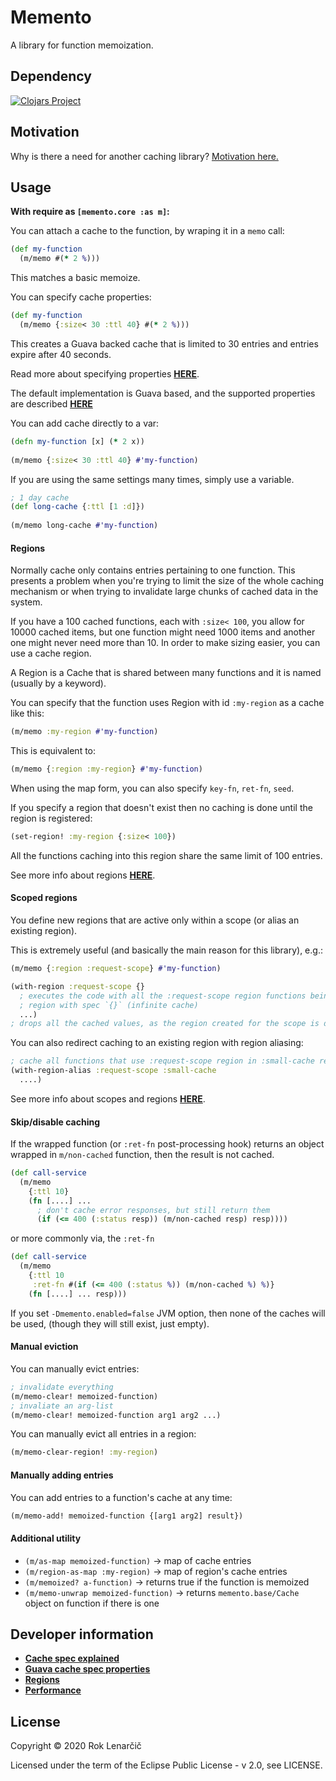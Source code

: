# Memento

A library for function memoization.

## Dependency

[![Clojars Project](https://img.shields.io/clojars/v/org.clojars.roklenarcic/memento.svg)](https://clojars.org/org.clojars.roklenarcic/memento)

## Motivation

Why is there a need for another caching library? [Motivation here.](doc/motivation.md) 

## Usage

**With require as `[memento.core :as m]`:**

You can attach a cache to the function, by wraping it in a `memo` call:

```clojure
(def my-function
  (m/memo #(* 2 %)))
```

This matches a basic memoize.

You can specify cache properties:

```clojure
(def my-function
  (m/memo {:size< 30 :ttl 40} #(* 2 %)))
```

This creates a Guava backed cache that is limited to 30 entries and entries expire after 40 seconds.

Read more about specifying properties [**HERE**](doc/cache-properties.md).

The default implementation is Guava based, and the supported properties
are described [**HERE**](doc/guava-properties.md) 

You can add cache directly to a var:

```clojure
(defn my-function [x] (* 2 x))
 
(m/memo {:size< 30 :ttl 40} #'my-function)
```

If you are using the same settings many times, simply use a variable.

```clojure
; 1 day cache
(def long-cache {:ttl [1 :d]})
 
(m/memo long-cache #'my-function)
```

#### Regions

Normally cache only contains entries pertaining to one function. This presents
a problem when you're trying to limit the size of the whole caching mechanism
or when trying to invalidate large chunks of cached data in the system.

If you have a 100 cached functions, each with `:size< 100`, you allow for 10000 cached items,
but one function might need 1000 items and another one might never need more than 10. In order
to make sizing easier, you can use a cache region.

A Region is a Cache that is shared between many functions and it is named (usually by a keyword).

You can specify that the function uses Region with id `:my-region` as a cache like this:

```clojure
(m/memo :my-region #'my-function)
```

This is equivalent to: 

```clojure
(m/memo {:region :my-region} #'my-function)
```

When using the map form, you can also specify `key-fn`, `ret-fn`, `seed`.

If you specify a region that doesn't exist then no caching is done until the region is registered:

```clojure
(set-region! :my-region {:size< 100})
```

All the functions caching into this region share the same limit of 100 entries.

See more info about regions [**HERE**](doc/regions.md).

#### Scoped regions

You define new regions that are active only within a scope (or alias an existing region).

This is extremely useful (and basically the main reason for this library), e.g.:

```clojure
(m/memo {:region :request-scope} #'my-function)

(with-region :request-scope {}
  ; executes the code with all the :request-scope region functions being cached in a new
  ; region with spec `{}` (infinite cache)
  ...)
; drops all the cached values, as the region created for the scope is dropped
```

You can also redirect caching to an existing region with region aliasing:

```clojure
; cache all functions that use :request-scope region in :small-cache region
(with-region-alias :request-scope :small-cache
  ....)
```

See more info about scopes and regions [**HERE**](doc/regions.md).

#### Skip/disable caching

If the wrapped function (or `:ret-fn` post-processing hook) returns an object wrapped in
`m/non-cached` function, then the result is not cached.

```clojure
(def call-service
  (m/memo
    {:ttl 10}
    (fn [....] ...
      ; don't cache error responses, but still return them
      (if (<= 400 (:status resp)) (m/non-cached resp) resp))))
```

or more commonly via, the `:ret-fn`

```clojure
(def call-service
  (m/memo
    {:ttl 10
     :ret-fn #(if (<= 400 (:status %)) (m/non-cached %) %)}
    (fn [....] ... resp)))
```

If you set `-Dmemento.enabled=false` JVM option, then none of the caches will be used,
(though they will still exist, just empty).

#### Manual eviction

You can manually evict entries:

```clojure
; invalidate everything
(m/memo-clear! memoized-function)
; invaliate an arg-list
(m/memo-clear! memoized-function arg1 arg2 ...)
```

You can manually evict all entries in a region:

```clojure
(m/memo-clear-region! :my-region)
```

#### Manually adding entries

You can add entries to a function's cache at any time:

```clojure
(m/memo-add! memoized-function {[arg1 arg2] result})
```

#### Additional utility

- `(m/as-map memoized-function)` -> map of cache entries
- `(m/region-as-map :my-region)` -> map of region's cache entries
- `(m/memoized? a-function)` -> returns true if the function is memoized
- `(m/memo-unwrap memoized-function)` -> returns `memento.base/Cache` object on function if there is one

## Developer information

- [**Cache spec explained**](doc/cache-properties.md)
- [**Guava cache spec properties**](doc/guava-properties.md)
- [**Regions**](doc/regions.md)
- [**Performance**](doc/performance.md)

## License

Copyright © 2020 Rok Lenarčič

Licensed under the term of the Eclipse Public License - v 2.0, see LICENSE.
